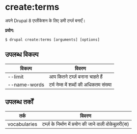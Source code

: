 # create:terms
अपने Drupal 8 एप्लीकेशन के लिए डमी टर्म्ज़ बनाएँ।

**प्रयोग:**
```
$ drupal create:terms [arguments] [options]
```

## उपलब्ध विकल्प
विकल्प | विवरण
-------|-------------
--limit | आप कितने टर्म्ज़ बनाना चाहते हैं
--name-words | टर्म नेम्स में शब्दों की अधिकतम संख्या

## उपलब्ध तर्कों
तर्क | विवरण
---------|-------------
vocabularies | टर्म्ज़ के निर्माण में प्रयोग की जाने वाली वोकेबुलरी(स)
